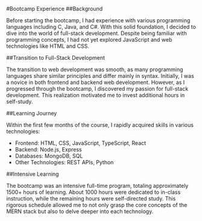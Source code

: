 #Bootcamp Experience
##Background

Before starting the bootcamp, I had experience with various programming languages including C, Java, and C#. With this solid foundation, I decided to dive into the world of full-stack development. Despite being familiar with programming concepts, I had not yet explored JavaScript and web technologies like HTML and CSS.

##Transition to Full-Stack Development

The transition to web development was smooth, as many programming languages share similar principles and differ mainly in syntax. Initially, I was a novice in both frontend and backend web development. However, as I progressed through the bootcamp, I discovered my passion for full-stack development. This realization motivated me to invest additional hours in self-study.

##Learning Journey

Within the first few months of the course, I rapidly acquired skills in various technologies:

   * Frontend: HTML, CSS, JavaScript, TypeScript, React
   * Backend: Node.js, Express
   * Databases: MongoDB, SQL
   * Other Technologies: REST APIs, Python

##Intensive Learning

The bootcamp was an intensive full-time program, totaling approximately 1500+ hours of learning. About 1000 hours were dedicated to in-class instruction, while the remaining hours were self-directed study. This rigorous schedule allowed me to not only grasp the core concepts of the MERN stack but also to delve deeper into each technology.
